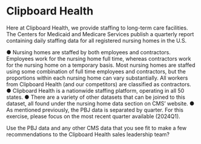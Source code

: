 # Clipboard Health 

<p>
Here at Clipboard Health, we provide staffing to long-term care facilities. The Centers for Medicaid and Medicare Services publish a quarterly report containing daily staffing data for all registered nursing homes in the U.S. 
</p>
●	Nursing homes are staffed by both employees and contractors. Employees work for the nursing home full time, whereas contractors work for the nursing home on a temporary basis. Most nursing homes are staffed using some combination of full time employees and contractors, but the proportions within each nursing home can vary substantially. All workers from Clipboard Health (and our competitors) are classified as contractors.
●	Clipboard Health is a nationwide staffing platform, operating in all 50 states.
●	There are a variety of other datasets that can be joined to this dataset, all found under the nursing home data section on CMS’ website. 
●	As mentioned previously, the PBJ data is separated by quarter. For this exercise, please focus on the most recent quarter available (2024Q1).


<p>

Use the PBJ data and any other CMS data that you see fit to make a few recommendations to the Clipboard Health sales leadership team? 
</p>
